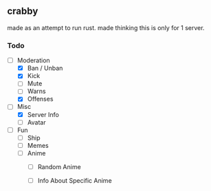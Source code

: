 ## crabby

made as an attempt to run rust. made thinking this is only for 1 server. 

### Todo

- [ ] Moderation
    - [x] Ban / Unban 
    - [x] Kick 
    - [ ] Mute
    - [ ] Warns
    - [x] Offenses
- [ ] Misc
    - [x] Server Info 
    - [ ] Avatar
- [ ] Fun
    - [ ] Ship
    - [ ] Memes
    - [ ] Anime
        - [ ] Random Anime
        - [ ] Info About Specific Anime


